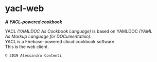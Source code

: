 # yacl-web

***A YACL-powered cookbook***

YACL *(YAMLDOC As Cookbook Language)* is based on
YAMLDOC *(YAML As Markup Language for DOCumentation)*.  
YACL is a Firebase-powered cloud cookbook software.  
This is the web client.

	© 2019 Alessandro Contenti
